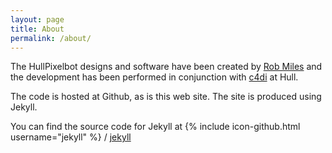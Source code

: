 ```yaml
---
layout: page
title: About
permalink: /about/
---
```


The HullPixelbot designs and software have been created by [Rob Miles](http://robmiles.com) and the development has been performed in conjunction with [c4di](http://www.c4di.co.uk) at Hull. 

The code is hosted at Github, as is this web site. The site is produced using Jekyll.

You can find the source code for Jekyll at
{% include icon-github.html username="jekyll" %} /
[jekyll](https://github.com/jekyll/jekyll)
